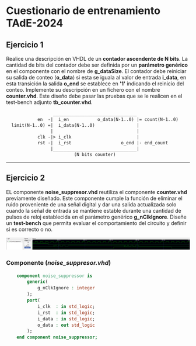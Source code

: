 # Cuestionario de entrenamiento TAdE-2024

## Ejercicio 1

Realice una descripción en VHDL de un __contador ascendente de N bits__. La cantidad de bits del contador debe ser definida por un __parámetro genérico__ en el componente con el nombre de __g_dataSize__. El contador debe reiniciar su salida de conteo (__o_data__) si esta se iguala al valor de entrada __i_data__, en esta transición la salida __o_end__ se establece en __'1'__ indicando el reinicio del conteo. Implemente su descripción en un fichero con el nombre __counter.vhd__. Este diseño debe pasar las pruebas que se le realicen en el test-bench adjunto __tb_counter.vhd__.

```text
                  ________________________________
            en  -|  i_en           o_data(N-1..0) |= count(N-1..0)                           
  limit(N-1..0) =|  i_data(N-1..0)                |                  
                 |                                |                   
            clk -|> i_clk                         |                   
            rst -|  i_rst                   o_end |- end_count                     
                 |________________________________|                   
                          (N bits counter)
```

___

## Ejercicio 2

EL componente __noise_suppresor.vhd__ reutiliza el componente __counter.vhd__ previamente diseñado. Este componente cumple la función de eliminar el ruido proveniente de una señal digital y dar una salida actualizada solo cuando la señal de entrada se mantiene estable durante una cantidad de pulsos de reloj establecida en el parámetro genérico __g_nClkIgnore__. Diseñe un __test-bench__ que permita evaluar el comportamiento del circuito y definir si es correcto o no.

![Ejemplo de señal de datos generada para _test-bench_ de _noise_suppresor.vhd_](./doc/test_noise_sup.png)

### Componente (_noise_suppresor.vhd_)

```VHDL
    component noise_suppressor is
        generic(
            g_nClkIgnore : integer
        );
        port(
            i_clk  : in std_logic;
            i_rst  : in std_logic;
            i_data : in std_logic;
            o_data : out std_logic
        );
    end component noise_suppressor;
```
